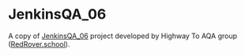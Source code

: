 # JenkinsQA_06
A copy of [JenkinsQA_06](https://github.com/RedRoverSchool/JenkinsQA_06) project developed by Highway To AQA group ([RedRover.school](https://redrover.school/)).
